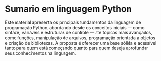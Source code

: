 # Sumario em linguagem Python
Este material apresenta os principais fundamentos da linguagem de programação Python, abordando desde os conceitos iniciais — como sintaxe, variáveis e estruturas de controle — até tópicos mais avançados, como funções, manipulação de arquivos, programação orientada a objetos e criação de bibliotecas. A proposta é oferecer uma base sólida e acessível tanto para quem está começando quanto para quem deseja aprofundar seus conhecimentos na linguagem.
